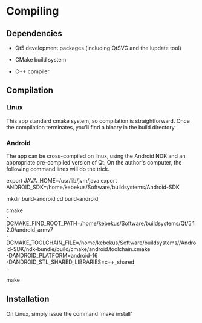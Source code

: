 # Compiling

## Dependencies

* Qt5 development packages (including QtSVG and the lupdate tool)

* CMake build system

* C++ compiler


## Compilation

### Linux

This app standard cmake system, so compilation is straightforward. Once the
compilation terminates, you'll find a binary in the build directory.


### Android

The app can be cross-compiled on linux, using the Android NDK and an appropriate
pre-compiled version of Qt. On the author's computer, the following command
lines will do the trick.

export JAVA_HOME=/usr/lib/jvm/java
export ANDROID_SDK=/home/kebekus/Software/buildsystems/Android-SDK

mkdir build-android
cd build-android

cmake \
-DCMAKE_FIND_ROOT_PATH=/home/kebekus/Software/buildsystems/Qt/5.12.0/android_armv7 \
-DCMAKE_TOOLCHAIN_FILE=/home/kebekus/Software/buildsystems//Android-SDK/ndk-bundle/build/cmake/android.toolchain.cmake \
-DANDROID_PLATFORM=android-16 \
-DANDROID_STL_SHARED_LIBRARIES=c++_shared \
..

make


## Installation

On Linux, simply issue the command 'make install'
